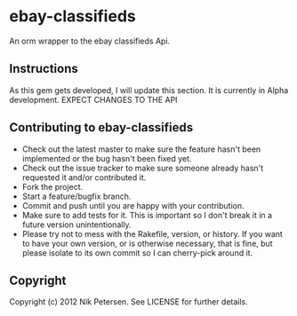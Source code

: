 # ebay-classifieds

An orm wrapper to the ebay classifieds Api.

## Instructions

As this gem gets developed, I will update this section. It is currently in Alpha development. EXPECT CHANGES TO THE API


## Contributing to ebay-classifieds
 
* Check out the latest master to make sure the feature hasn't been implemented or the bug hasn't been fixed yet.
* Check out the issue tracker to make sure someone already hasn't requested it and/or contributed it.
* Fork the project.
* Start a feature/bugfix branch.
* Commit and push until you are happy with your contribution.
* Make sure to add tests for it. This is important so I don't break it in a future version unintentionally.
* Please try not to mess with the Rakefile, version, or history. If you want to have your own version, or is otherwise necessary, that is fine, but please isolate to its own commit so I can cherry-pick around it.

## Copyright

Copyright (c) 2012 Nik Petersen. See LICENSE for
further details.
